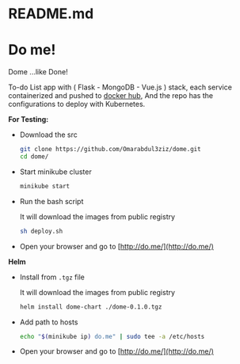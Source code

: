# README.md

# Do me!

Dome ...like Done!

To-do List app with ( Flask - MongoDB - Vue.js ) stack, each service containerized and pushed to [docker hub](https://hub.docker.com/u/omarabdul3ziz), And the repo has the configurations to deploy with Kubernetes.

**For Testing:**

- Download the src

    ```bash
    git clone https://github.com/Omarabdul3ziz/dome.git
    cd dome/
    ```

- Start minikube cluster

    ```bash
    minikube start
    ```

- Run the bash script

    It will download the images from public registry

    ```bash
    sh deploy.sh
    ```

- Open your browser and go to [http://do.me/](http://do.me/)




**Helm**

- Install from `.tgz` file

    It will download the images from public registry

    ```bash
    helm install dome-chart ./dome-0.1.0.tgz
    ```


- Add path to hosts 

    ```bash
    echo "$(minikube ip) do.me" | sudo tee -a /etc/hosts
    ```

    

- Open your browser and go to [http://do.me/](http://do.me/)